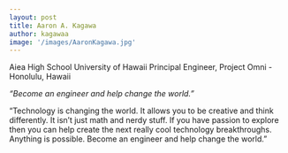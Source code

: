 ```yaml
---
layout: post
title: Aaron A. Kagawa
author: kagawaa
image: '/images/AaronKagawa.jpg'
---
```


Aiea High School
University of Hawaii
Principal Engineer, Project Omni - Honolulu, Hawaii

*“Become an engineer and help change the world.”*

“Technology is changing the world. It allows you to be creative and think differently. It isn’t just math and nerdy stuff.  If you have passion to explore then you can help create the next really cool technology breakthroughs. Anything is possible. Become an engineer and help change the world.”
